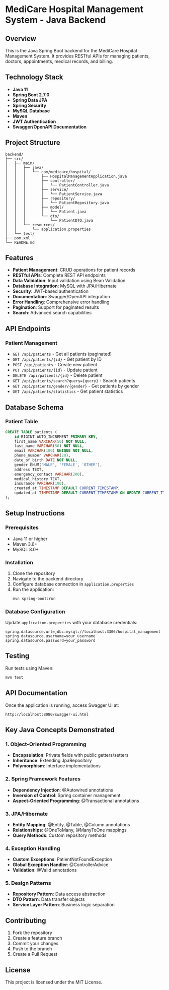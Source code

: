 # MediCare Hospital Management System - Java Backend

## Overview
This is the Java Spring Boot backend for the MediCare Hospital Management System. It provides RESTful APIs for managing patients, doctors, appointments, medical records, and billing.

## Technology Stack
- **Java 11**
- **Spring Boot 2.7.0**
- **Spring Data JPA**
- **Spring Security**
- **MySQL Database**
- **Maven**
- **JWT Authentication**
- **Swagger/OpenAPI Documentation**

## Project Structure
```
backend/
├── src/
│   ├── main/
│   │   ├── java/
│   │   │   └── com/medicare/hospital/
│   │   │       ├── HospitalManagementApplication.java
│   │   │       ├── controller/
│   │   │       │   └── PatientController.java
│   │   │       ├── service/
│   │   │       │   └── PatientService.java
│   │   │       ├── repository/
│   │   │       │   └── PatientRepository.java
│   │   │       ├── model/
│   │   │       │   └── Patient.java
│   │   │       └── dto/
│   │   │           └── PatientDTO.java
│   │   └── resources/
│   │       └── application.properties
│   └── test/
├── pom.xml
└── README.md
```

## Features
- **Patient Management**: CRUD operations for patient records
- **RESTful APIs**: Complete REST API endpoints
- **Data Validation**: Input validation using Bean Validation
- **Database Integration**: MySQL with JPA/Hibernate
- **Security**: JWT-based authentication
- **Documentation**: Swagger/OpenAPI integration
- **Error Handling**: Comprehensive error handling
- **Pagination**: Support for paginated results
- **Search**: Advanced search capabilities

## API Endpoints

### Patient Management
- `GET /api/patients` - Get all patients (paginated)
- `GET /api/patients/{id}` - Get patient by ID
- `POST /api/patients` - Create new patient
- `PUT /api/patients/{id}` - Update patient
- `DELETE /api/patients/{id}` - Delete patient
- `GET /api/patients/search?query={query}` - Search patients
- `GET /api/patients/gender/{gender}` - Get patients by gender
- `GET /api/patients/statistics` - Get patient statistics

## Database Schema

### Patient Table
```sql
CREATE TABLE patients (
    id BIGINT AUTO_INCREMENT PRIMARY KEY,
    first_name VARCHAR(50) NOT NULL,
    last_name VARCHAR(50) NOT NULL,
    email VARCHAR(100) UNIQUE NOT NULL,
    phone_number VARCHAR(20),
    date_of_birth DATE NOT NULL,
    gender ENUM('MALE', 'FEMALE', 'OTHER'),
    address TEXT,
    emergency_contact VARCHAR(200),
    medical_history TEXT,
    insurance VARCHAR(100),
    created_at TIMESTAMP DEFAULT CURRENT_TIMESTAMP,
    updated_at TIMESTAMP DEFAULT CURRENT_TIMESTAMP ON UPDATE CURRENT_TIMESTAMP
);
```

## Setup Instructions

### Prerequisites
- Java 11 or higher
- Maven 3.6+
- MySQL 8.0+

### Installation
1. Clone the repository
2. Navigate to the backend directory
3. Configure database connection in `application.properties`
4. Run the application:
   ```bash
   mvn spring-boot:run
   ```

### Database Configuration
Update `application.properties` with your database credentials:
```properties
spring.datasource.url=jdbc:mysql://localhost:3306/hospital_management
spring.datasource.username=your_username
spring.datasource.password=your_password
```

## Testing
Run tests using Maven:
```bash
mvn test
```

## API Documentation
Once the application is running, access Swagger UI at:
```
http://localhost:8080/swagger-ui.html
```

## Key Java Concepts Demonstrated

### 1. Object-Oriented Programming
- **Encapsulation**: Private fields with public getters/setters
- **Inheritance**: Extending JpaRepository
- **Polymorphism**: Interface implementations

### 2. Spring Framework Features
- **Dependency Injection**: @Autowired annotations
- **Inversion of Control**: Spring container management
- **Aspect-Oriented Programming**: @Transactional annotations

### 3. JPA/Hibernate
- **Entity Mapping**: @Entity, @Table, @Column annotations
- **Relationships**: @OneToMany, @ManyToOne mappings
- **Query Methods**: Custom repository methods

### 4. Exception Handling
- **Custom Exceptions**: PatientNotFoundException
- **Global Exception Handler**: @ControllerAdvice
- **Validation**: @Valid annotations

### 5. Design Patterns
- **Repository Pattern**: Data access abstraction
- **DTO Pattern**: Data transfer objects
- **Service Layer Pattern**: Business logic separation

## Contributing
1. Fork the repository
2. Create a feature branch
3. Commit your changes
4. Push to the branch
5. Create a Pull Request

## License
This project is licensed under the MIT License.